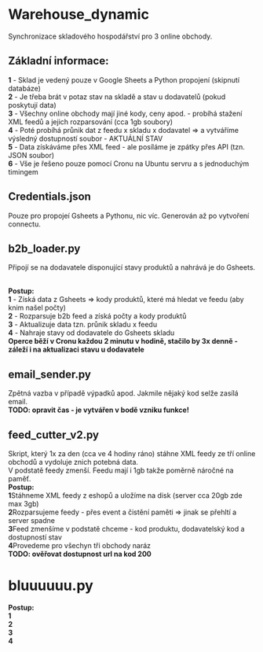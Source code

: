# Warehouse_dynamic
<p>Synchronizace skladového hospodářství pro 3 online obchody.
  
## Základní informace:
<strong>1</strong> - Sklad je vedený pouze v Google Sheets a Python propojení (skipnutí databáze) <br>
<strong>2</strong> - Je třeba brát v potaz stav na skladě a stav u dodavatelů (pokud poskytují data)<br>
<strong>3</strong> - Všechny online obchody mají jiné kody, ceny apod. - probíhá stažení XML feedů a jejich rozparsování (cca 1gb soubory)<br>
<strong>4</strong> - Poté probíhá průnik dat z feedu x skladu x dodavatel => a vytváříme výsledný dostupností soubor - AKTUÁLNÍ STAV<br>
<strong>5</strong> - Data získáváme přes XML feed - ale posíláme je zpátky přes API (tzn. JSON soubor)<br>
<strong>6</strong> - Vše je řešeno pouze pomocí Cronu na Ubuntu servru a s jednoduchým timingem <br>

## Credentials.json
<p>Pouze pro propojeí Gsheets a Pythonu, nic víc. Generován až po vytvoření connectu.</br>

## b2b_loader.py
<p> Připojí se na dodavatele disponující stavy produktů a nahrává je do Gsheets.</p> <br>
<strong>Postup:</strong><br>
<strong>1</strong> - Získá data z Gsheets => kody produktů, které má hledat ve feedu (aby knim našel počty)<br>
<strong>2</strong> - Rozparsuje b2b feed a získá počty a kody produktů<br>
<strong>3</strong> - Aktualizuje data tzn. průnik skladu x feedu<br>
<strong>4</strong> - Nahraje stavy od dodavatele do Gsheets skladu<br>
<strong>Operce běží v Cronu každou 2 minutu v hodině, stačilo by 3x denně - záleží i na aktualizaci stavu u dodavatele</strong>
  
## email_sender.py
<p>Zpětná vazba v případě výpadků apod. Jakmile nějaký kod selže zasílá email.<br>
  <strong>TODO: opravit čas - je vytvářen v bodě vzniku funkce!</strong>
  
## feed_cutter_v2.py
Skript, který 1x za den (cca ve 4 hodiny ráno) stáhne XML feedy ze tří online obchodů a vydoluje znich potebná data.<br>
V podstatě feedy zmenší. Feedu mají i 1gb takže poměrně náročné na paměť.<br>
<strong>Postup:</strong><br>
<strong>1</strong>Stáhneme XML feedy z eshopů a uložíme na disk (server cca 20gb zde max 3gb) <br>
<strong>2</strong>Rozparsujeme feedy - přes event a čistění paměti => jinak se přehltí a server spadne<br>
<strong>3</strong>Feed zmenšíme v podstatě chceme - kod produktu, dodavatelský kod a dostupností stav<br>
<strong>4</strong>Provedeme pro všechyn tři obchody naráz<br>
<strong>TODO: ověřovat dostupnost url na kod 200</strong><br>

# bluuuuuu.py
<strong>Postup:</strong><br>
<strong>1</strong><br>
<strong>2</strong><br>
<strong>3</strong><br>
<strong>4</strong><br>

